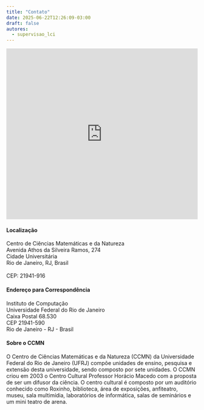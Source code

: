 ```yaml
---
title: "Contato"
date: 2025-06-22T12:26:09-03:00
draft: false
autores:
  - supervisao_lci
---
```


<iframe src="https://www.google.com/maps/embed?pb=!1m18!1m12!1m3!1d4504.672350911499!2d-43.23504112382224!3d-22.857907736127657!2m3!1f0!2f0!3f0!3m2!1i1024!2i768!4f13.1!3m3!1m2!1s0x9979380b89e165%3A0xa455d04c6ad54749!2sFaculty%20of%20Computer%20Science%20-%20UFRJ!5e1!3m2!1sen!2sbr!4v1750606074297!5m2!1sen!2sbr" width="100%" height="450" style="border:0;" allowfullscreen="" loading="lazy" referrerpolicy="no-referrer-when-downgrade"></iframe>

#### Localização

Centro de Ciências Matemáticas e da Natureza\
Avenida Athos da Silveira Ramos, 274\
Cidade Universitária\
Rio de Janeiro, RJ, Brasil\
\
CEP: 21941-916

#### Endereço para Correspondência

Instituto de Computação\
Universidade Federal do Rio de Janeiro\
Caixa Postal 68.530\
CEP 21941-590\
Rio de Janeiro - RJ - Brasil

#### Sobre o CCMN

O Centro de Ciências Matemáticas e da Natureza (CCMN) da Universidade Federal do Rio de Janeiro (UFRJ) compõe unidades de ensino, pesquisa e extensão desta universidade, sendo composto por sete unidades. O CCMN criou em 2003 o Centro Cultural Professor Horácio Macedo com a proposta de ser um difusor da ciência. O centro cultural é composto por um auditório conhecido como Roxinho, biblioteca, área de exposições, anfiteatro, museu, sala multimídia, laboratórios de informática, salas de seminários e um mini teatro de arena.


